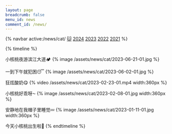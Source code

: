 ```yaml
---
layout: page
breadcrumb: false
menu_id: news
comment_id: /news/
---
```


{% navbar active:/news/cat/ [🐱](/news/cat/) [2024](/news/) [2023](/news/2023/) [2022](/news/2022/) [2021](/news/2021/) %}

{% timeline %}
<!-- node 2023-06-21 -->
小核桃夜游滨江大道🏕️
{% image /assets/news/cat/2023-06-21-01.jpg %}
<!-- node 2023-06-02 -->
一到下午就犯困😴
{% image /assets/news/cat/2023-06-02-01.jpg %}
<!-- node 2023-02-23 -->
狂炫酸奶😋
{% video /assets/news/cat/2023-02-23-01.mp4 width:360px %}
<!-- node 2023-02-08 -->
小核桃好乖呀⁓
{% image /assets/news/cat/2023-02-08-01.jpg width:360px %}
<!-- node 2023-01-11 -->
安静地在我帽子里睡觉💤
{% image /assets/news/cat/2023-01-11-01.jpg width:360px %}
<!-- node 2022-10-27 -->
今天小核桃出生啦🎉
{% endtimeline %}
